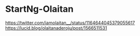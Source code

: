 # StartNg-Olaitan

https://twitter.com/iamolaitan__/status/1164644045379055617
https://lucid.blog/olaitanaderoju/post/1566511531
